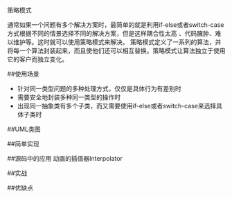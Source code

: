 策略模式

通常如果一个问题有多个解决方案时，最简单的就是利用if-else或者switch-case方式根据不同的情景选择不同的解决方案，但是这样耦合性太高 、代码臃肿、难以维护等。这时就可以使用策略模式来解决。
策略模式定义了一系列的算法，并将每一个算法封装起来，而且使他们还可以相互替换。策略模式让算法独立于使用它的客户而独立变化。

##使用场景
- 针对同一类型问题的多种处理方式，仅仅是具体行为有差别时
- 需要安全地封装多种同一类型的操作时
- 出现同一抽象类有多个子类，而又需要使用if-else或者switch-case来选择具体子类时

##UML类图

##简单实现


##源码中的应用
动画的插值器Interpolator

##实战

##优缺点
